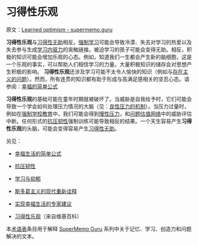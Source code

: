 # 习得性乐观

原文：[Learned optimism - supermemo.guru](https://supermemo.guru/wiki/Learned_optimism)

**习得性乐观**与[习得性无助](https://supermemo.guru/wiki/Learned_helppressive)相反。[强制学习](https://supermemo.guru/wiki/Coercive_learning)可能会导致冷漠、失去对学习的热爱以及失去参与生成[学习内驱力](https://supermemo.guru/wiki/Learn_drive)的突触链接。被迫学习的孩子可能会变得无助。相反，积极的知识可能会增加乐观的心态。例如，知道我们一生都会产生新的脑细胞，这是一个乐观的事实，可以帮助人们相信学习的力量。大量积极知识的储存会对思想产生积极的影响。 **习得性乐观**还涉及学习可能不太令人愉快的知识（例如与[存在主义的问题](https://supermemo.guru/wiki/IVS)）。然而，所有连贯的知识都有助于形成与高满足感相关的坚忍心态。请参阅：[幸福的简单公式](https://supermemo.guru/wiki/Simple_formula_for_happiness)

**习得性乐观**的基础可能在童年时期就被破坏了。当威胁是自我给予时，它们可能会导致一个学会如何处理压力情况的大脑（见：[良性压力的机制](https://supermemo.guru/wiki/Mechanics_of_eustress)）。当压力过量时，例如在[强制学校教育](https://supermemo.guru/wiki/Compulsory_schooling)中，我们可能会得到[慢性压力](https://supermemo.guru/wiki/Chronic_stress)，和[问题估值网络](https://supermemo.guru/wiki/Problem_valuation_network)中的威胁评估中断。任何形式的[抗压韧性](https://supermemo.guru/wiki/Stress_resilience)强制训练可能导致相反的结果。一个天生容易产生**习得性乐观**的头脑，可能会变得容易产生[习得性无助](https://supermemo.guru/wiki/Learned_helplessness)。

另见：

- [幸福生活的简单公式](https://supermemo.guru/wiki/Simple_formula_for_a_happy_life)

- [抗压韧性](https://supermemo.guru/wiki/Stress_resilience)

- [学习与抑郁](https://supermemo.guru/wiki/Learning_and_depression)

- [斯多葛主义的现代重新诠释](https://supermemo.guru/wiki/Modern_re-interpretation_of_stoicism)

- [实现幸福生活的专家建议](https://supermemo.guru/wiki/Expert_advice_on_achieving_happiness_in_life)

- [习得性乐观](https://en.wikipedia.org/wiki/Learned_optimism)（来自维基百科）

本[术语表](https://supermemo.guru/wiki/Glossary)条目用于解释 [SuperMemo Guru](https://supermemo.guru/wiki/SuperMemo_Guru) 系列中关于记忆、学习、创造力和问题解决的文本。